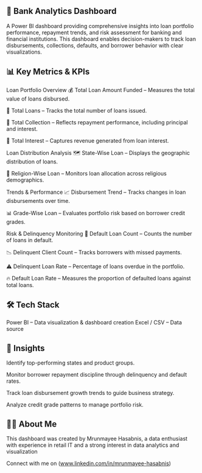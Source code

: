 ## 🏦 Bank Analytics Dashboard
A Power BI dashboard providing comprehensive insights into loan portfolio performance, repayment trends, and risk assessment for banking and financial institutions.
This dashboard enables decision-makers to track loan disbursements, collections, defaults, and borrower behavior with clear visualizations.

## 📊 Key Metrics & KPIs
Loan Portfolio Overview
💰 Total Loan Amount Funded – Measures the total value of loans disbursed.

🏦 Total Loans – Tracks the total number of loans issued.

💸 Total Collection – Reflects repayment performance, including principal and interest.

🧮 Total Interest – Captures revenue generated from loan interest.

Loan Distribution Analysis
🗺️ State-Wise Loan – Displays the geographic distribution of loans.

🕌 Religion-Wise Loan – Monitors loan allocation across religious demographics.

Trends & Performance
📈 Disbursement Trend – Tracks changes in loan disbursements over time.

📊 Grade-Wise Loan – Evaluates portfolio risk based on borrower credit grades.

Risk & Delinquency Monitoring
🚫 Default Loan Count – Counts the number of loans in default.

📉 Delinquent Client Count – Tracks borrowers with missed payments.

⚠️ Delinquent Loan Rate – Percentage of loans overdue in the portfolio.

🔥 Default Loan Rate – Measures the proportion of defaulted loans against total loans.


## 🛠 Tech Stack
Power BI – Data visualization & dashboard creation
Excel / CSV – Data source


## 📌 Insights
Identify top-performing states and product groups.

Monitor borrower repayment discipline through delinquency and default rates.

Track loan disbursement growth trends to guide business strategy.

Analyze credit grade patterns to manage portfolio risk.


## 🙋‍♂️ About Me

This dashboard was created by Mrunmayee Hasabnis, a data enthusiast with experience in retail IT and a strong interest in data analytics and visualization

Connect with me on (www.linkedin.com/in/mrunmayee-hasabnis)


